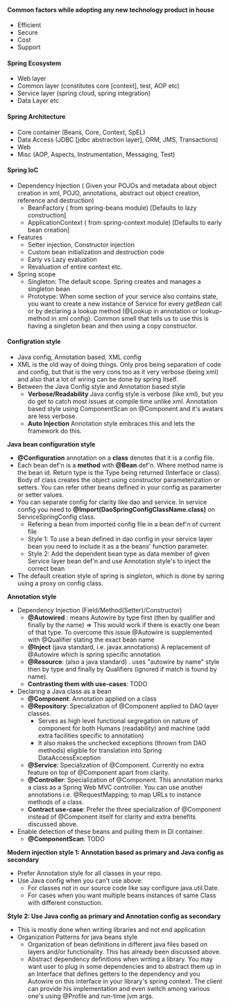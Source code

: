 #### Common factors while adopting any new technology product in house
 - Efficient
 - Secure
 - Cost
 - Support

#### Spring Ecosystem 
  - Web layer
  - Common layer (constitutes core [context], test, AOP etc)
  - Service layer (spring cloud, spring integration)
  - Data Layer etc

#### Spring Architecture
  - Core container (Beans, Core, Context, SpEL)
  - Data Access (JDBC [jdbc abstraction layer], ORM, JMS, Transactions)
  - Web
  - Misc (AOP, Aspects, Instrumentation, Messaging, Test)

#### Spring IoC
  - Dependency Injection ( Given your POJOs and metadata about object creation in xml, POJO, annotations, abstract out object creation, reference and destruction)
     - BeanFactory ( from spring-beans module) [Defaults to lazy construction]
     - ApplicationContext ( from spring-context module) [Defaults to early bean creation]
  - Features
    - Setter injection, Constructor injection
    - Custom bean initialization and destruction code
    - Early vs Lazy evaluation
    - Revaluation of entire context etc. 
  - Spring scope
    - Singleton: The default scope. Spring creates and manages a singleton bean
    - Prototype: When some section of your service also contains state, you want to create a new instance of Service for every *getBean* call or by declaring a lookup method (@Lookup in annotation or lookup-method in xml config). Common smell that tells us to use this is having a singleton bean and then using a copy constructor.

#### Configration style
 - Java config, Annotation based, XML config
 - XML is the old way of doing things. Only pros being separation of code and config, but that is the very cons too as it very verbose (being xml) and also that a lot of wiring can be done by spring itself.
 - Between the Java Config style and Annotation based style 
    - **Verbose/Readability** Java config style is verbose (like xml), but you do get to catch most issues at compile time unlike xml. Annotation based style using ComponentScan on @Component and it's avatars are less verbose. 
    - **Auto Injection** Annotation style embraces this and lets the framework do this. 
    
    
**Java bean configuration style**
 - **@Configuration** annotation on a **class** denotes that it is a config file.
 - Each bean def'n is a **method** with **@Bean** def'n. Where method name is the bean id. Return type is the Type being returned (Interface or class). Body of class creates the object using constructor parameterization or setters. You can refer other beans defined in your config as paramerter or setter values.
 - You can separate config for clarity like dao and service. In service config you need to **@Import(DaoSpringConfigClassName.class)** on ServiceSpringConfig class. 
     - Refering a bean from imported config file in a bean def'n of current file 
     - Style 1: To use a bean defined in dao config in your service layer bean you need to include it as a the beans' function parameter. 
     - Style 2: Add the dependent bean type as data member of given Service layer bean def'n and use Annotation style's to inject the correct bean
 - The default creation style of spring is *singleton*, which is done by spring using a proxy on config class.

**Annotation style**
 - Dependency Injection (Field/Method(Setter)/Constructor)
    - **@Autowired** : means Autowire by type first (then by qualifier and finally by the name) => This would work if there is exactly one bean of that type. To overcome this issue @Autowire is supplemented with @Qualifier stating the exact bean name
    - **@Inject** (java standard, i.e. javax.annotations) A replacement of @Autowire which is spring specific annotation
    - **@Resource**: (also a java standard) . uses "autowire by name" style then by type and finally by Qualifiers (ignored if match is found by name).
    - **Contrasting them with use-cases**: TODO
 - Declaring a Java class as a bean
     - **@Component**: Annotation applied on a class
     - **@Repository**: Specialization of @Component applied to DAO layer classes. 
         - Serves as high level functional segregation on nature of component for both Humans (readability) and machine (add extra facilities specific to annotation)
         - It also makes the unchecked exceptions (thrown from DAO methods) eligible for translation into Spring DataAccessException
     - **@Service**: Specialization of @Component. Currently no extra feature on top of @Component apart from clarity.
     - **@Controller**: Specialization of @Component. This annotation marks a class as a Spring Web MVC controller. You can use another annotations i.e. @RequestMapping; to map URLs to instance methods of a class.
     - **Contract use-case**: Prefer the three specialization of @Component instead of @Component itself for clarity and extra benefits discussed above. 
 - Enable detection of these beans and pulling them in DI container.
      - **@ComponentScan**: TODO

**Modern injection style 1: Annotation based as primary and Java config as secondary**
  - Prefer Annotation style for all classes in your repo. 
  - Use Java config when you can't use above:
      - For classes not in our source code like say configure java.util.Date.
      - For cases when you want multiple beans instances of same Class with different constuction.
      
**Style 2: Use Java config as primary and Annotation config as secondary**
   - This is mostly done when writing libraries and not end application 
   - Organization Patterns for java beans style
      - Organization of bean definitions in different java files based on layers and/or functionality. This has already been discussed above.
      - Abstract dependency definitions when writing a library. You may want user to plug in some dependencies and to abstract them up in an Interface that defines getters to the dependency and you Autowire on this interface in your library's spring context. The client can provide his implementation and even switch among various one's using @Profile and run-time jvm args. 
 
